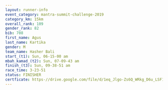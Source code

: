 ```yaml
---
layout: runner-info 
event_category: mantra-summit-challenge-2019 
category_km: 15km 
overall_rank: 109
gender_rank: 82
bib: 708
first_name: Agus
last_name: Kartika
gender: M
team_name: Hasher Bali
start_(t1): Sun, 06-15-00 am
mbah_kamad_(t2): Sun, 07-09-43 am
finish_(t3): Sun, 09-38-51 am
race_time: 3-23-51
status: FINISHER
certficate: https-//drive.google.com/file/d/1eq_Jlgo-Zs6Q_WRkg_D6u_LSF1UuFua9/view?usp=sharing
---
```

